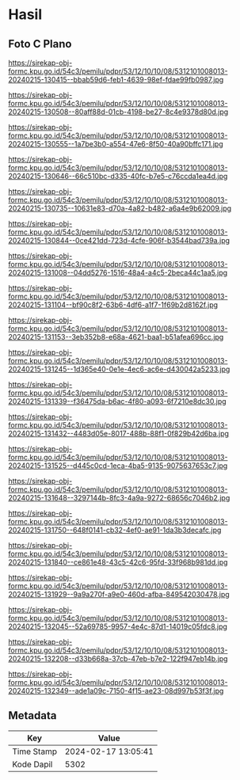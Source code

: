 # Hasil

## Foto C Plano

https://sirekap-obj-formc.kpu.go.id/54c3/pemilu/pdpr/53/12/10/10/08/5312101008013-20240215-130415--bbab59d6-feb1-4639-98ef-fdae99fb0987.jpg

https://sirekap-obj-formc.kpu.go.id/54c3/pemilu/pdpr/53/12/10/10/08/5312101008013-20240215-130508--80aff88d-01cb-4198-be27-8c4e9378d80d.jpg

https://sirekap-obj-formc.kpu.go.id/54c3/pemilu/pdpr/53/12/10/10/08/5312101008013-20240215-130555--1a7be3b0-a554-47e6-8f50-40a90bffc171.jpg

https://sirekap-obj-formc.kpu.go.id/54c3/pemilu/pdpr/53/12/10/10/08/5312101008013-20240215-130646--66c510bc-d335-40fc-b7e5-c76ccda1ea4d.jpg

https://sirekap-obj-formc.kpu.go.id/54c3/pemilu/pdpr/53/12/10/10/08/5312101008013-20240215-130735--10631e83-d70a-4a82-b482-a6a4e9b62009.jpg

https://sirekap-obj-formc.kpu.go.id/54c3/pemilu/pdpr/53/12/10/10/08/5312101008013-20240215-130844--0ce421dd-723d-4cfe-906f-b3544bad739a.jpg

https://sirekap-obj-formc.kpu.go.id/54c3/pemilu/pdpr/53/12/10/10/08/5312101008013-20240215-131008--04dd5276-1516-48a4-a4c5-2beca44c1aa5.jpg

https://sirekap-obj-formc.kpu.go.id/54c3/pemilu/pdpr/53/12/10/10/08/5312101008013-20240215-131104--bf90c8f2-63b6-4df6-a1f7-1f69b2d8162f.jpg

https://sirekap-obj-formc.kpu.go.id/54c3/pemilu/pdpr/53/12/10/10/08/5312101008013-20240215-131153--3eb352b8-e68a-4621-baa1-b51afea696cc.jpg

https://sirekap-obj-formc.kpu.go.id/54c3/pemilu/pdpr/53/12/10/10/08/5312101008013-20240215-131245--1d365e40-0e1e-4ec6-ac6e-d430042a5233.jpg

https://sirekap-obj-formc.kpu.go.id/54c3/pemilu/pdpr/53/12/10/10/08/5312101008013-20240215-131339--f36475da-b6ac-4f80-a093-6f7210e8dc30.jpg

https://sirekap-obj-formc.kpu.go.id/54c3/pemilu/pdpr/53/12/10/10/08/5312101008013-20240215-131432--4483d05e-8017-488b-88f1-0f829b42d6ba.jpg

https://sirekap-obj-formc.kpu.go.id/54c3/pemilu/pdpr/53/12/10/10/08/5312101008013-20240215-131525--d445c0cd-1eca-4ba5-9135-9075637653c7.jpg

https://sirekap-obj-formc.kpu.go.id/54c3/pemilu/pdpr/53/12/10/10/08/5312101008013-20240215-131648--3297144b-8fc3-4a9a-9272-68656c7046b2.jpg

https://sirekap-obj-formc.kpu.go.id/54c3/pemilu/pdpr/53/12/10/10/08/5312101008013-20240215-131750--648f0141-cb32-4ef0-ae91-1da3b3decafc.jpg

https://sirekap-obj-formc.kpu.go.id/54c3/pemilu/pdpr/53/12/10/10/08/5312101008013-20240215-131840--ce861e48-43c5-42c6-95fd-33f968b981dd.jpg

https://sirekap-obj-formc.kpu.go.id/54c3/pemilu/pdpr/53/12/10/10/08/5312101008013-20240215-131929--9a9a270f-a9e0-460d-afba-849542030478.jpg

https://sirekap-obj-formc.kpu.go.id/54c3/pemilu/pdpr/53/12/10/10/08/5312101008013-20240215-132045--52a69785-9957-4e4c-87d1-14019c05fdc8.jpg

https://sirekap-obj-formc.kpu.go.id/54c3/pemilu/pdpr/53/12/10/10/08/5312101008013-20240215-132208--d33b668a-37cb-47eb-b7e2-122f947eb14b.jpg

https://sirekap-obj-formc.kpu.go.id/54c3/pemilu/pdpr/53/12/10/10/08/5312101008013-20240215-132349--ade1a09c-7150-4f15-ae23-08d997b53f3f.jpg


## Metadata

| Key        | Value               |
| ---------- | ------------------- |
| Time Stamp | 2024-02-17 13:05:41 |
| Kode Dapil | 5302                |



